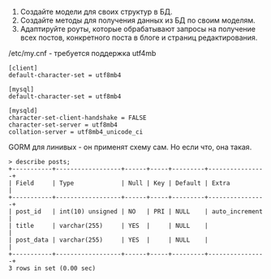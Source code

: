 1. Создайте модели для своих структур в БД.
2. Создайте методы для получения данных из БД по своим моделям.
3. Адаптируйте роуты, которые обрабатывают запросы на получение всех постов, конкретного поста в блоге и страниц редактирования.

/etc/my.cnf - требуется поддержка utf4mb
```
[client]
default-character-set = utf8mb4

[mysql]
default-character-set = utf8mb4

[mysqld]
character-set-client-handshake = FALSE
character-set-server = utf8mb4
collation-server = utf8mb4_unicode_ci
```

GORM для линивых - он применят схему сам. Но если что, она такая.

```
> describe posts;
+-----------+------------------+------+-----+---------+----------------+
| Field     | Type             | Null | Key | Default | Extra          |
+-----------+------------------+------+-----+---------+----------------+
| post_id   | int(10) unsigned | NO   | PRI | NULL    | auto_increment |
| title     | varchar(255)     | YES  |     | NULL    |                |
| post_data | varchar(255)     | YES  |     | NULL    |                |
+-----------+------------------+------+-----+---------+----------------+
3 rows in set (0.00 sec)
```
